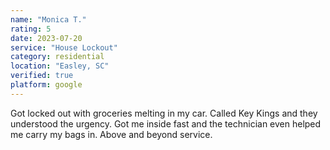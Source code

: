 ```yaml
---
name: "Monica T."
rating: 5
date: 2023-07-20
service: "House Lockout"
category: residential
location: "Easley, SC"
verified: true
platform: google
---
```


Got locked out with groceries melting in my car. Called Key Kings and they understood the urgency. Got me inside fast and the technician even helped me carry my bags in. Above and beyond service.
